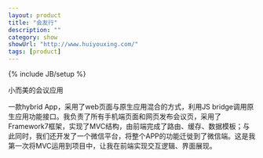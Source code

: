 ```yaml
---
layout: product
title: "会友行"
description: ""
category: show
showUrl: "http://www.huiyouxing.com/"
tags: [product]
---
```

{% include JB/setup %}

小而美的会议应用

一款hybrid App，采用了web页面与原生应用混合的方式，利用JS bridge调用原生应用功能接口。我负责了所有手机端页面和网页发布会议页，采用了Framework7框架，实现了MVC结构，由前端完成了路由、缓存、数据模板；与此同时，我们还开发了一个微信平台，将整个APP的功能迁徙到了微信端。这是我第一次将MVC运用到项目中，让我在前端实现交互逻辑、界面展现。